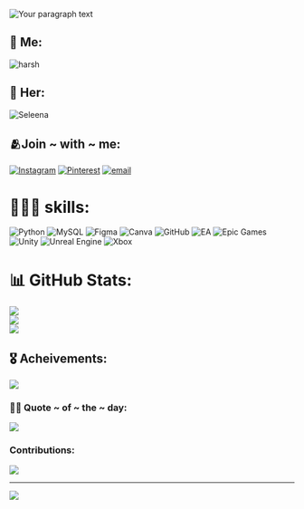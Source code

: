 ![Your paragraph text](https://github.com/user-attachments/assets/dd387131-5d2a-47b2-b65c-47814306e621)
## 👑 Me:
![harsh ](https://github.com/user-attachments/assets/5e741fec-7b89-4435-a6b3-13dd31f307cf)
## 👑 Her:
![Seleena ](https://github.com/user-attachments/assets/41c7e8c0-811f-447a-9840-0f3570b94118)

## 🫂Join ~ with ~ me:
[![Instagram](https://img.shields.io/badge/Instagram-%23E4405F.svg?logo=Instagram&logoColor=white)](https://instagram.com/har__sh0201) 
[![Pinterest](https://img.shields.io/badge/Pinterest-%23E60023.svg?logo=Pinterest&logoColor=white)](https://pinterest.com/harshjena01) 
[![email](https://img.shields.io/badge/Email-D14836?logo=gmail&logoColor=white)](mailto:selee.hars2928@gmail.com) 

# 🏋🏻‍♂️ skills:
![Python](https://img.shields.io/badge/python-3670A0?style=for-the-badge&logo=python&logoColor=ffdd54)
![MySQL](https://img.shields.io/badge/mysql-4479A1.svg?style=for-the-badge&logo=mysql&logoColor=white)
![Figma](https://img.shields.io/badge/figma-%23F24E1E.svg?style=for-the-badge&logo=figma&logoColor=white)
![Canva](https://img.shields.io/badge/Canva-%2300C4CC.svg?style=for-the-badge&logo=Canva&logoColor=white)
![GitHub](https://img.shields.io/badge/github-%23121011.svg?style=for-the-badge&logo=github&logoColor=white)
![EA](https://img.shields.io/badge/ea-%23000000.svg?style=for-the-badge&logo=ea&logoColor=white)
![Epic Games](https://img.shields.io/badge/epicgames-%23313131.svg?style=for-the-badge&logo=epicgames&logoColor=white)
![Unity](https://img.shields.io/badge/unity-%23000000.svg?style=for-the-badge&logo=unity&logoColor=white)
![Unreal Engine](https://img.shields.io/badge/unrealengine-%23313131.svg?style=for-the-badge&logo=unrealengine&logoColor=white) 
![Xbox](https://img.shields.io/badge/xbox-%23107C10.svg?style=for-the-badge&logo=xbox&logoColor=white)
# 📊 GitHub Stats:
![](https://github-readme-stats.vercel.app/api?username=harsh2928&theme=bear&hide_border=false&include_all_commits=false&count_private=false)<br/>
![](https://nirzak-streak-stats.vercel.app/?user=harsh2928&theme=bear&hide_border=false)<br/>
![](https://github-readme-stats.vercel.app/api/top-langs/?username=harsh2928&theme=bear&hide_border=false&include_all_commits=false&count_private=false&layout=compact)

## 🎖️ Acheivements:
![](https://github-profile-trophy.vercel.app/?username=harsh2928&theme=monokai&no-frame=false&no-bg=true&margin-w=4)

### 🐦‍🔥 Quote ~ of ~ the ~ day:
![](https://quotes-github-readme.vercel.app/api?type=horizontal&theme=light)

### Contributions:
![](https://github-contributor-stats.vercel.app/api?username=harsh2928&limit=5&theme=dark&combine_all_yearly_contributions=true)

---
[![](https://visitcount.itsvg.in/api?id=harsh2928&icon=6&color=2)](https://visitcount.itsvg.in)
